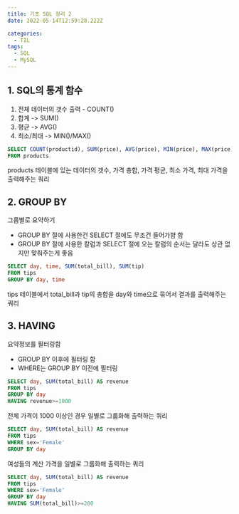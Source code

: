 ```yaml
---
title: 기초 SQL 정리 2
date: 2022-05-14T12:59:28.222Z

categories:
  - TIL
tags:
  - SQL
  - MySQL
---
```


## 1. SQL의 통계 함수
1. 전체 데이터의 갯수 출력 - COUNT()
2. 합계 -> SUM()
3. 평균 -> AVG()
4. 최소/최대 -> MIN()/MAX()
```sql
SELECT COUNT(productid), SUM(price), AVG(price), MIN(price), MAX(price)
FROM products
```  
products 테이블에 있는 데이터의 갯수, 가격 총합, 가격 평균, 최소 가격, 최대 가격을 출력해주는 쿼리

## 2. GROUP BY
그룹별로 요약하기  
- GROUP BY 절에 사용한건 SELECT 절에도 무조건 들어가햠 함
- GROUP BY 절에 사용한 칼럼과 SELECT 절에 오는 칼럼의 순서는 달라도 상관 없지만 맞춰주는게 좋음
```sql
SELECT day, time, SUM(total_bill), SUM(tip)
FROM tips
GROUP BY day, time
```
tips 테이블에서 total_bill과 tip의 총합을 day와 time으로 묶어서 결과를 출력해주는 쿼리

## 3. HAVING
요약정보를 필터링함  
- GROUP BY 이후에 필터링 함
- WHERE는 GROUP BY 이전에 필터링 
```sql
SELECT day, SUM(total_bill) AS revenue
FROM tips
GROUP BY day
HAVING revenue>=1000
```  
전체 가격이 1000 이상인 경우 일별로 그룹화해 출력하는 쿼리  
```sql
SELECT day, SUM(total_bill) AS revenue
FROM tips
WHERE sex='Female'
GROUP BY day
```
여성들의 계산 가격을 일별로 그룹화해 출력하는 쿼리
```sql
SELECT day, SUM(total_bill) AS revenue
FROM tips
WHERE sex='Female'
GROUP BY day
HAVING SUM(total_bill)>=200
```
